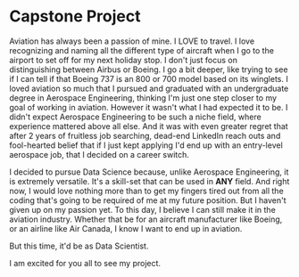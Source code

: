 # Capstone Project

Aviation has always been a passion of mine. I LOVE to travel. I love recognizing and naming all the different type of aircraft when I go to the airport to set off for my next holiday stop. I don't just focus on distinguishing between Airbus or Boeing. I go a bit deeper, like trying to see if I can tell if that Boeing 737 is an 800 or 700 model based on its winglets. I loved aviation so much that I pursued and graduated with an undergraduate degree in Aerospace Engineering, thinking I'm just one step closer to my goal of working in aviation. However it wasn't what I had expected it to be. I didn't expect Aerospace Engineering to be such a niche field, where experience mattered above all else. And it was with even greater regret that after 2 years of fruitless job searching, dead-end LinkedIn reach outs and fool-hearted belief that if I just kept applying I'd end up with an entry-level aerospace job, that I decided on a career switch. 

I decided to pursue Data Science because, unlike Aerospace Engineering, it is extremely versatile. It's a skill-set that can be used in **ANY** field. And right now, I would love nothing more than to get my fingers tired out from all the coding that's going to be required of me at my future position. But I haven't given up on my passion yet. To this day, I believe I can still make it in the aviation industry. Whether that be for an aircraft manufacturer like Boeing, or an airline like Air Canada, I know I want to end up in aviation.

But this time, it'd be as Data Scientist. 

I am excited for you all to see my project.